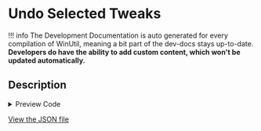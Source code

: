 ﻿# Undo Selected Tweaks


!!! info
     The Development Documentation is auto generated for every compilation of WinUtil, meaning a bit part of the dev-docs stays up-to-date. **Developers do have the ability to add custom content, which won't be updated automatically.**


## Description



<!-- BEGIN CUSTOM CONTENT -->

<!-- END CUSTOM CONTENT -->

<details>
<summary>Preview Code</summary>

```json
{
    "Content":  "Undo Selected Tweaks",
    "category":  "z__Advanced Tweaks - CAUTION",
    "panel":  "1",
    "Order":  "a042_",
    "Type":  "Button"
}
```
</details>





<!-- BEGIN SECOND CUSTOM CONTENT -->

<!-- END SECOND CUSTOM CONTENT -->

[View the JSON file](https://github.com/ChrisTitusTech/winutil/tree/main/config/tweaks.json)

